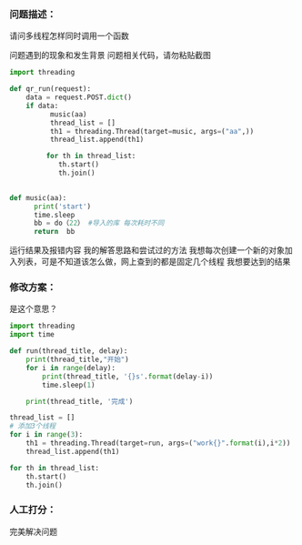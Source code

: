 ### 问题描述：
<p>请问多线程怎样同时调用一个函数</p>
问题遇到的现象和发生背景
问题相关代码，请勿粘贴截图

```python
import threading

def qr_run(request):
    data = request.POST.dict()
    if data:
          music(aa)
          thread_list = []
          th1 = threading.Thread(target=music, args=("aa",))
          thread_list.append(th1)

         for th in thread_list:
            th.start()
            th.join()

 
def music(aa):
      print('start')
      time.sleep
      bb = do（22） #导入的库 每次耗时不同
      return  bb


```
运行结果及报错内容
我的解答思路和尝试过的方法
我想每次创建一个新的对象加入列表，可是不知道该怎么做，网上查到的都是固定几个线程
我想要达到的结果 
### 修改方案：
是这个意思？

```python
import threading
import time

def run(thread_title, delay):
    print(thread_title,"开始")
    for i in range(delay):
        print(thread_title, '{}s'.format(delay-i))
        time.sleep(1)

    print(thread_title, '完成')

thread_list = []
# 添加3个线程
for i in range(3):
    th1 = threading.Thread(target=run, args=("work{}".format(i),i*2))
    thread_list.append(th1)

for th in thread_list:
    th.start()
    th.join()


```

### 人工打分：
完美解决问题